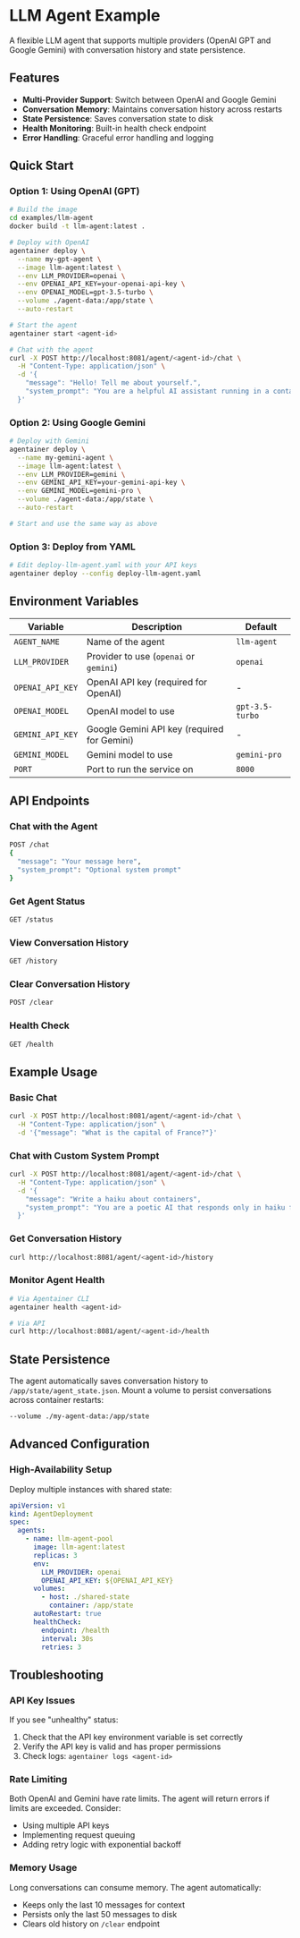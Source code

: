 # LLM Agent Example

A flexible LLM agent that supports multiple providers (OpenAI GPT and Google Gemini) with conversation history and state persistence.

## Features

- **Multi-Provider Support**: Switch between OpenAI and Google Gemini
- **Conversation Memory**: Maintains conversation history across restarts
- **State Persistence**: Saves conversation state to disk
- **Health Monitoring**: Built-in health check endpoint
- **Error Handling**: Graceful error handling and logging

## Quick Start

### Option 1: Using OpenAI (GPT)

```bash
# Build the image
cd examples/llm-agent
docker build -t llm-agent:latest .

# Deploy with OpenAI
agentainer deploy \
  --name my-gpt-agent \
  --image llm-agent:latest \
  --env LLM_PROVIDER=openai \
  --env OPENAI_API_KEY=your-openai-api-key \
  --env OPENAI_MODEL=gpt-3.5-turbo \
  --volume ./agent-data:/app/state \
  --auto-restart

# Start the agent
agentainer start <agent-id>

# Chat with the agent
curl -X POST http://localhost:8081/agent/<agent-id>/chat \
  -H "Content-Type: application/json" \
  -d '{
    "message": "Hello! Tell me about yourself.",
    "system_prompt": "You are a helpful AI assistant running in a container."
  }'
```

### Option 2: Using Google Gemini

```bash
# Deploy with Gemini
agentainer deploy \
  --name my-gemini-agent \
  --image llm-agent:latest \
  --env LLM_PROVIDER=gemini \
  --env GEMINI_API_KEY=your-gemini-api-key \
  --env GEMINI_MODEL=gemini-pro \
  --volume ./agent-data:/app/state \
  --auto-restart

# Start and use the same way as above
```

### Option 3: Deploy from YAML

```bash
# Edit deploy-llm-agent.yaml with your API keys
agentainer deploy --config deploy-llm-agent.yaml
```

## Environment Variables

| Variable | Description | Default |
|----------|-------------|---------|
| `AGENT_NAME` | Name of the agent | `llm-agent` |
| `LLM_PROVIDER` | Provider to use (`openai` or `gemini`) | `openai` |
| `OPENAI_API_KEY` | OpenAI API key (required for OpenAI) | - |
| `OPENAI_MODEL` | OpenAI model to use | `gpt-3.5-turbo` |
| `GEMINI_API_KEY` | Google Gemini API key (required for Gemini) | - |
| `GEMINI_MODEL` | Gemini model to use | `gemini-pro` |
| `PORT` | Port to run the service on | `8000` |

## API Endpoints

### Chat with the Agent
```bash
POST /chat
{
  "message": "Your message here",
  "system_prompt": "Optional system prompt"
}
```

### Get Agent Status
```bash
GET /status
```

### View Conversation History
```bash
GET /history
```

### Clear Conversation History
```bash
POST /clear
```

### Health Check
```bash
GET /health
```

## Example Usage

### Basic Chat
```bash
curl -X POST http://localhost:8081/agent/<agent-id>/chat \
  -H "Content-Type: application/json" \
  -d '{"message": "What is the capital of France?"}'
```

### Chat with Custom System Prompt
```bash
curl -X POST http://localhost:8081/agent/<agent-id>/chat \
  -H "Content-Type: application/json" \
  -d '{
    "message": "Write a haiku about containers",
    "system_prompt": "You are a poetic AI that responds only in haiku format."
  }'
```

### Get Conversation History
```bash
curl http://localhost:8081/agent/<agent-id>/history
```

### Monitor Agent Health
```bash
# Via Agentainer CLI
agentainer health <agent-id>

# Via API
curl http://localhost:8081/agent/<agent-id>/health
```

## State Persistence

The agent automatically saves conversation history to `/app/state/agent_state.json`. Mount a volume to persist conversations across container restarts:

```bash
--volume ./my-agent-data:/app/state
```

## Advanced Configuration

### High-Availability Setup
Deploy multiple instances with shared state:

```yaml
apiVersion: v1
kind: AgentDeployment
spec:
  agents:
    - name: llm-agent-pool
      image: llm-agent:latest
      replicas: 3
      env:
        LLM_PROVIDER: openai
        OPENAI_API_KEY: ${OPENAI_API_KEY}
      volumes:
        - host: ./shared-state
          container: /app/state
      autoRestart: true
      healthCheck:
        endpoint: /health
        interval: 30s
        retries: 3
```

## Troubleshooting

### API Key Issues
If you see "unhealthy" status:
1. Check that the API key environment variable is set correctly
2. Verify the API key is valid and has proper permissions
3. Check logs: `agentainer logs <agent-id>`

### Rate Limiting
Both OpenAI and Gemini have rate limits. The agent will return errors if limits are exceeded. Consider:
- Using multiple API keys
- Implementing request queuing
- Adding retry logic with exponential backoff

### Memory Usage
Long conversations can consume memory. The agent automatically:
- Keeps only the last 10 messages for context
- Persists only the last 50 messages to disk
- Clears old history on `/clear` endpoint